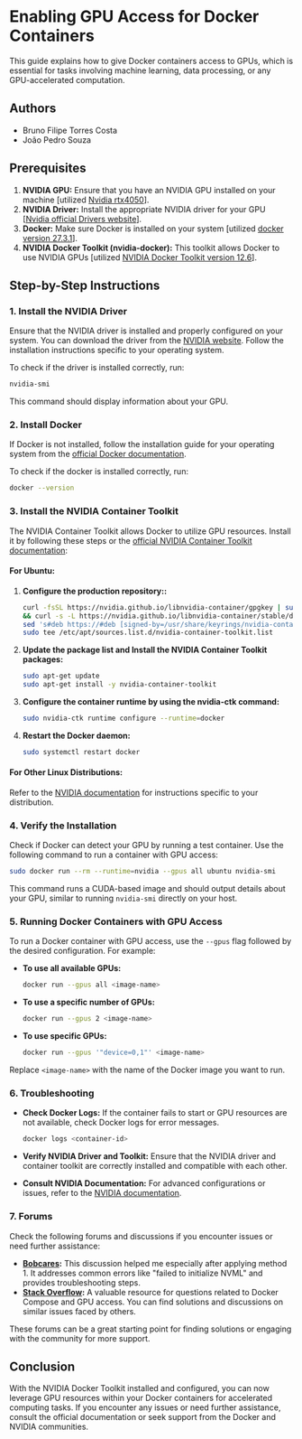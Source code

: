 # Enabling GPU Access for Docker Containers

This guide explains how to give Docker containers access to GPUs, which is essential for tasks involving machine learning, data processing, or any GPU-accelerated computation.

## Authors
- Bruno Filipe Torres Costa
- João Pedro Souza

## Prerequisites

1. **NVIDIA GPU:** Ensure that you have an NVIDIA GPU installed on your machine [utilized [Nvidia rtx4050](https://www.notebookcheck.net/NVIDIA-GeForce-RTX-4050-Laptop-GPU-Benchmarks-and-Specs.675695.0.html)].
2. **NVIDIA Driver:** Install the appropriate NVIDIA driver for your GPU [[Nvidia official Drivers website](https://www.nvidia.com/en-us/drivers/)].
3. **Docker:** Make sure Docker is installed on your system [utilized [docker version 27.3.1](https://docs.docker.com/engine/release-notes/27/)].
4. **NVIDIA Docker Toolkit (nvidia-docker):** This toolkit allows Docker to use NVIDIA GPUs [utilized [NVIDIA Docker Toolkit version 12.6](https://developer.nvidia.com/cuda-downloads)].

## Step-by-Step Instructions

### 1. Install the NVIDIA Driver

Ensure that the NVIDIA driver is installed and properly configured on your system. You can download the driver from the [NVIDIA website](https://www.nvidia.com/Download/index.aspx). Follow the installation instructions specific to your operating system.

To check if the driver is installed correctly, run:

```bash
nvidia-smi
```

This command should display information about your GPU.

### 2. Install Docker

If Docker is not installed, follow the installation guide for your operating system from the [official Docker documentation](https://docs.docker.com/get-docker/).

To check if the docker is installed correctly, run:

```bash
docker --version
```

### 3. Install the NVIDIA Container Toolkit

The NVIDIA Container Toolkit allows Docker to utilize GPU resources. Install it by following these steps or the [official NVIDIA Container Toolkit documentation](https://docs.nvidia.com/datacenter/cloud-native/container-toolkit/latest/install-guide.html):

#### For Ubuntu:

1. **Configure the production repository::**

    ```bash
    curl -fsSL https://nvidia.github.io/libnvidia-container/gpgkey | sudo gpg --dearmor -o /usr/share/keyrings/nvidia-container-toolkit-keyring.gpg \
    && curl -s -L https://nvidia.github.io/libnvidia-container/stable/deb/nvidia-container-toolkit.list | \
    sed 's#deb https://#deb [signed-by=/usr/share/keyrings/nvidia-container-toolkit-keyring.gpg] https://#g' | \
    sudo tee /etc/apt/sources.list.d/nvidia-container-toolkit.list
    ```

    

2. **Update the package list and Install the NVIDIA Container Toolkit packages:**

    ```bash
    sudo apt-get update
    sudo apt-get install -y nvidia-container-toolkit
    ```

3. **Configure the container runtime by using the nvidia-ctk command:**

    ```bash
    sudo nvidia-ctk runtime configure --runtime=docker
    ```

4. **Restart the Docker daemon:**

    ```bash
    sudo systemctl restart docker
    ```

#### For Other Linux Distributions:

Refer to the [NVIDIA documentation](https://docs.nvidia.com/datacenter/cloud-native/container-toolkit/install-guide.html) for instructions specific to your distribution.

### 4. Verify the Installation

Check if Docker can detect your GPU by running a test container. Use the following command to run a container with GPU access:

```bash
sudo docker run --rm --runtime=nvidia --gpus all ubuntu nvidia-smi
```

This command runs a CUDA-based image and should output details about your GPU, similar to running `nvidia-smi` directly on your host.

### 5. Running Docker Containers with GPU Access

To run a Docker container with GPU access, use the `--gpus` flag followed by the desired configuration. For example:

- **To use all available GPUs:**

    ```bash
    docker run --gpus all <image-name>
    ```

- **To use a specific number of GPUs:**

    ```bash
    docker run --gpus 2 <image-name>
    ```

- **To use specific GPUs:**

    ```bash
    docker run --gpus '"device=0,1"' <image-name>
    ```

Replace `<image-name>` with the name of the Docker image you want to run.

### 6. Troubleshooting

- **Check Docker Logs:** If the container fails to start or GPU resources are not available, check Docker logs for error messages.

    ```bash
    docker logs <container-id>
    ```

- **Verify NVIDIA Driver and Toolkit:** Ensure that the NVIDIA driver and container toolkit are correctly installed and compatible with each other.

- **Consult NVIDIA Documentation:** For advanced configurations or issues, refer to the [NVIDIA documentation](https://docs.nvidia.com/datacenter/cloud-native/container-toolkit/).


### 7. Forums

Check the following forums and discussions if you encounter issues or need further assistance:

- **[Bobcares](https://bobcares.com/blog/docker-failed-to-initialize-nvml-unknown-error/):** This discussion helped me especially after applying method 1. It addresses common errors like "failed to initialize NVML" and provides troubleshooting steps.
- **[Stack Overflow](https://stackoverflow.com/questions/76812471/docker-compose-with-gpu-access):** A valuable resource for questions related to Docker Compose and GPU access. You can find solutions and discussions on similar issues faced by others.

These forums can be a great starting point for finding solutions or engaging with the community for more support.

## Conclusion

With the NVIDIA Docker Toolkit installed and configured, you can now leverage GPU resources within your Docker containers for accelerated computing tasks. If you encounter any issues or need further assistance, consult the official documentation or seek support from the Docker and NVIDIA communities.
